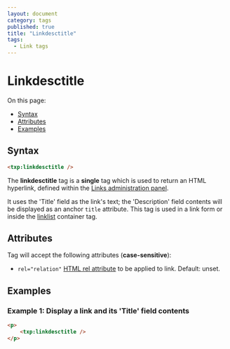 ```yaml
---
layout: document
category: tags
published: true
title: "Linkdesctitle"
tags:
  - Link tags
---
```


# Linkdesctitle

On this page:

* [Syntax](#user-content-syntax)
* [Attributes](#user-content-attributes)
* [Examples](#user-content-examples)

## Syntax

```html
<txp:linkdesctitle />
```

The **linkdesctitle** tag is a __single__ tag which is used to return an HTML hyperlink, defined within the [Links administration panel](../administration/links-panel).

It uses the 'Title' field as the link's text; the 'Description' field contents will be displayed as an anchor `title` attribute. This tag is used in a link form or inside the [linklist](linklist) container tag.

## Attributes

Tag will accept the following attributes (**case-sensitive**):

* `rel="relation"`
[HTML rel attribute](https://developer.mozilla.org/en-US/docs/Web/HTML/Link_types) to be applied to link.
Default: unset.

## Examples

### Example 1: Display a link and its 'Title' field contents

```html
<p>
    <txp:linkdesctitle />
</p>
